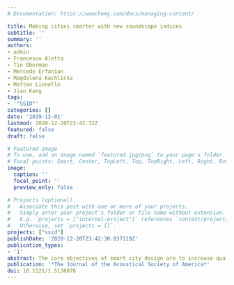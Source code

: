 ```yaml
---
# Documentation: https://wowchemy.com/docs/managing-content/

title: Making cities smarter with new soundscape indices
subtitle: ''
summary: ''
authors:
- admin
- Francesco Aletta
- Tin Oberman
- Mercede Erfanian
- Magdalena Kachlicka
- Matteo Lionello
- Jian Kang
tags:
- '"SSID"'
categories: []
date: '2019-12-01'
lastmod: 2020-12-20T23:42:32Z
featured: false
draft: false

# Featured image
# To use, add an image named `featured.jpg/png` to your page's folder.
# Focal points: Smart, Center, TopLeft, Top, TopRight, Left, Right, BottomLeft, Bottom, BottomRight.
image:
  caption: ''
  focal_point: ''
  preview_only: false

# Projects (optional).
#   Associate this post with one or more of your projects.
#   Simply enter your project's folder or file name without extension.
#   E.g. `projects = ["internal-project"]` references `content/project/deep-learning/index.md`.
#   Otherwise, set `projects = []`.
projects: ["ssid"]
publishDate: '2020-12-20T23:42:30.837119Z'
publication_types:
- '1'
abstract: The core objectives of smart city design are to increase quality of life, enhance efficiency, and move towards the sustainability of cities. While this will involve increased integration of new and smarter technologies into urban design, the implementation of these technologies as applied to acoustics should be made within a design approach which considers these core objectives. Soundscape strategies have a focus on people’s perception and experience, considering the many factors which influence their perception. A recognized demand in the field of soundscape is a new set of metrics that can reliably measure both the acoustic environment and its perception. The European Research Council acknowledged this need and recently funded the Advanced Grant project “Soundscape Indices” (SSID), which aims at providing more advanced tools, compared to conventional dB-based metrics, by taking into account psychological, (psycho)acoustical, neurophysiological, and contextual factors for soundscape assessment. The SSID project will - characterise soundscapes, by capturing acoustic environments and establishing a comprehensive database; identify key factors and their influence on soundscape quality based on the database, by conducting laboratory psychological evaluations, acoustical/psychoacoustic factors analysis; and research the neural and psychophysiological underpinnings of soundscape experience. It is expected that SSID will provide a vital tool in guiding the implementation of the technological infrastructure of smart cities.
publication: '*The Journal of the Acoustical Society of America*'
doi: 10.1121/1.5136970
---
```

